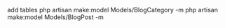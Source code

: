 
add tables
php artisan make:model Models/BlogCategory -m
php artisan make:model Models/BlogPost -m
